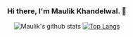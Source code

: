<div align="center" id="top"> 

### Hi there, I'm Maulik Khandelwal. 👋

 ![Maulik's github stats](https://github-readme-stats.anuraghazra1.vercel.app/api?username=Maulik-Khandelwal&show_icons=true&hide_border=true&theme=tokyonight)
 [![Top Langs](https://github-readme-stats.vercel.app/api/top-langs/?username=Maulik-Khandelwal&show_icons=true&theme=tokyonight)](https://github.com/anuraghazra/github-readme-stats)

<!--
**Maulik-Khandelwal/Maulik-Khandelwal** is a ✨ _special_ ✨ repository because its `README.md` (this file) appears on your GitHub profile.

Here are some ideas to get you started:

- 🔭 I’m currently working on ...
- 🌱 I’m currently learning ...
- 👯 I’m looking to collaborate on ...
- 🤔 I’m looking for help with ...
- 💬 Ask me about ...
- 📫 How to reach me: ...
- 😄 Pronouns: ...
- ⚡ Fun fact: ...
-->
